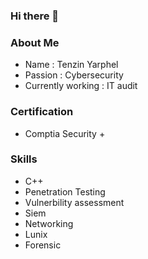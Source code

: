 ### Hi there 👋

### About Me
- Name : Tenzin Yarphel
- Passion : Cybersecurity
- Currently working : IT audit


### Certification
- Comptia Security +

### Skills
- C++
- Penetration Testing
- Vulnerbility assessment
- Siem
- Networking
- Lunix
- Forensic

